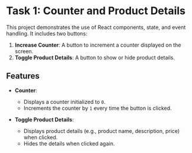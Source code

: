 # Task 1: Counter and Product Details

This project demonstrates the use of React components, state, and event handling. It includes two buttons:

1. **Increase Counter**: A button to increment a counter displayed on the screen.
2. **Toggle Product Details**: A button to show or hide product details.

## Features

- **Counter**:
  - Displays a counter initialized to `0`.
  - Increments the counter by `1` every time the button is clicked.

- **Toggle Product Details**:
  - Displays product details (e.g., product name, description, price) when clicked.
  - Hides the details when clicked again.




